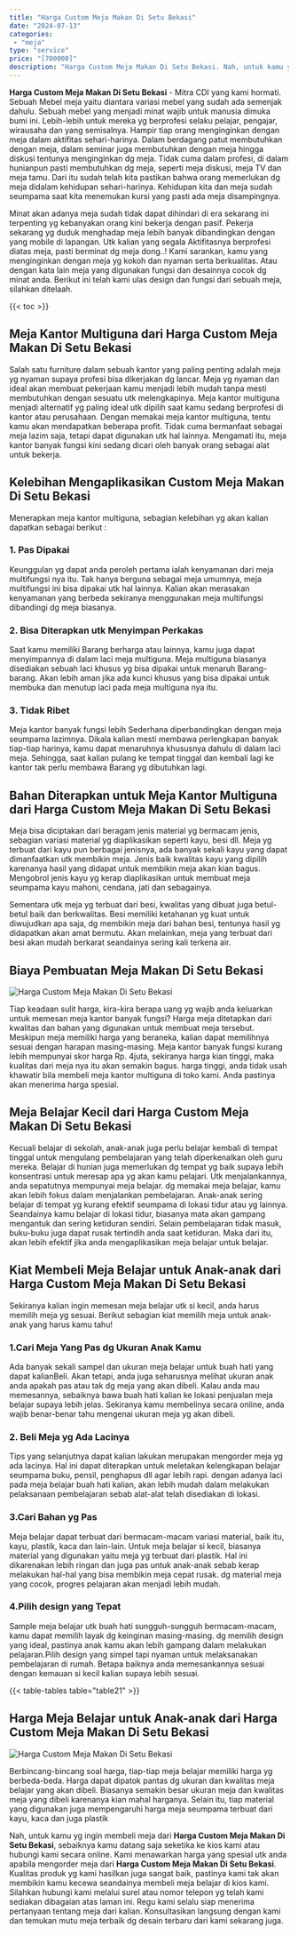 ```yaml
---
title: "Harga Custom Meja Makan Di Setu Bekasi"
date: "2024-07-13"
categories:
 - "meja"
type: "service"
price: "[700000]"
description: "Harga Custom Meja Makan Di Setu Bekasi. Nah, untuk kamu yg ingin membeli meja dari **Harga Custom Meja Makan Di Setu Bekasi**, sebaiknya kamu datang saja sek..."
---
```


**Harga Custom Meja Makan Di Setu Bekasi** - Mitra CDI yang kami hormati. Sebuah Mebel meja yaitu diantara variasi mebel yang sudah ada semenjak dahulu. Sebuah mebel yang menjadi minat wajib untuk manusia dimuka bumi ini. Lebih-lebih untuk mereka yg berprofesi selaku pelajar, pengajar, wirausaha dan yang semisalnya. Hampir tiap orang menginginkan dengan meja dalam aktifitas sehari-harinya. Dalam berdagang patut membutuhkan dengan meja, dalam seminar juga membutuhkan dengan meja hingga diskusi tentunya menginginkan dg meja. Tidak cuma dalam profesi, di dalam hunianpun pasti membutuhkan dg meja, seperti meja diskusi, meja TV dan meja tamu. Dari itu sudah telah kita pastikan bahwa orang memerlukan dg meja didalam kehidupan sehari-harinya. Kehidupan kita dan meja sudah seumpama saat kita menemukan kursi yang pasti ada meja disampingnya.

Minat akan adanya meja sudah tidak dapat dihindari di era sekarang ini terpenting yg kebanyakan orang kini bekerja dengan pasif. Pekerja sekarang yg duduk menghadap meja lebih banyak dibandingkan dengan yang mobile di lapangan. Utk kalian yang segala Aktifitasnya berprofesi diatas meja, pasti berminat dg meja dong..! Kami sarankan, kamu yang menginginkan dengan meja yg kokoh dan nyaman serta berkualitas. Atau dengan kata lain meja yang digunakan fungsi dan desainnya cocok dg minat anda. Berikut ini telah kami ulas design dan fungsi dari sebuah meja, silahkan ditelaah.

{{< toc >}}

## Meja Kantor Multiguna dari Harga Custom Meja Makan Di Setu Bekasi

Salah satu furniture dalam sebuah kantor yang paling penting adalah meja yg nyaman supaya profesi bisa dikerjakan dg lancar. Meja yg nyaman dan ideal akan membuat pekerjaan kamu menjadi lebih mudah tanpa mesti membutuhkan dengan sesuatu utk melengkapinya. Meja kantor multiguna menjadi alternatif yg paling ideal utk dipilih saat kamu sedang berprofesi di kantor atau perusahaan. Dengan memakai meja kantor multiguna, tentu kamu akan mendapatkan beberapa profit. Tidak cuma bermanfaat sebagai meja lazim saja, tetapi dapat digunakan utk hal lainnya. Mengamati itu, meja kantor banyak fungsi kini sedang dicari oleh banyak orang sebagai alat untuk bekerja.

## Kelebihan Mengaplikasikan Custom Meja Makan Di Setu Bekasi

Menerapkan meja kantor multiguna, sebagian kelebihan yg akan kalian dapatkan sebagai berikut :

### 1\. Pas Dipakai

Keunggulan yg dapat anda peroleh pertama ialah kenyamanan dari meja multifungsi nya itu. Tak hanya berguna sebagai meja umumnya, meja multifungsi ini bisa dipakai utk hal lainnya. Kalian akan merasakan kenyamanan yang berbeda sekiranya menggunakan meja multifungsi dibandingi dg meja biasanya.

### 2\. Bisa Diterapkan utk Menyimpan Perkakas

Saat kamu memiliki Barang berharga atau lainnya, kamu juga dapat menyimpannya di dalam laci meja multiguna. Meja multiguna biasanya disediakan sebuah laci khusus yg bisa dipakai untuk menaruh Barang-barang. Akan lebih aman jika ada kunci khusus yang bisa dipakai untuk membuka dan menutup laci pada meja multiguna nya itu.

### 3\. Tidak Ribet

Meja kantor banyak fungsi lebih Sederhana diperbandingkan dengan meja seumpama lazimnya. Dikala kalian mesti membawa perlengkapan banyak tiap-tiap harinya, kamu dapat menaruhnya khususnya dahulu di dalam laci meja. Sehingga, saat kalian pulang ke tempat tinggal dan kembali lagi ke kantor tak perlu membawa Barang yg dibutuhkan lagi.

## Bahan Diterapkan untuk Meja Kantor Multiguna dari Harga Custom Meja Makan Di Setu Bekasi

Meja bisa diciptakan dari beragam jenis material yg bermacam jenis, sebagian variasi material yg diaplikasikan seperti kayu, besi dll. Meja yg terbuat dari kayu pun berbagai jenisnya, ada banyak sekali kayu yang dapat dimanfaatkan utk membikin meja. Jenis baik kwalitas kayu yang dipilih karenanya hasil yang didapat untuk membikin meja akan kian bagus. Mengobrol jenis kayu yg kerap diaplikasikan untuk membuat meja seumpama kayu mahoni, cendana, jati dan sebagainya.

Sementara utk meja yg terbuat dari besi, kwalitas yang dibuat juga betul-betul baik dan berkwalitas. Besi memiliki ketahanan yg kuat untuk diwujudkan apa saja, dg membikin meja dari bahan besi, tentunya hasil yg didapatkan akan amat bermutu. Akan melainkan, meja yang terbuat dari besi akan mudah berkarat seandainya sering kali terkena air.

## Biaya Pembuatan Meja Makan Di Setu Bekasi

![Harga Custom Meja Makan Di Setu Bekasi](/images/meja/meja-dewasa-023.jpg)

Tiap keadaan sulit harga, kira-kira berapa uang yg wajib anda keluarkan untuk memesan meja kantor banyak fungsi? Harga meja ditetapkan dari kwalitas dan bahan yang digunakan untuk membuat meja tersebut. Meskipun meja memiliki harga yang beraneka, kalian dapat memilihnya sesuai dengan harapan masing-masing. Meja kantor banyak fungsi kurang lebih mempunyai skor harga Rp. 4juta, sekiranya harga kian tinggi, maka kualitas dari meja nya itu akan semakin bagus. harga tinggi, anda tidak usah khawatir bila membeli meja kantor multiguna di toko kami. Anda pastinya akan menerima harga spesial.

## Meja Belajar Kecil dari Harga Custom Meja Makan Di Setu Bekasi

Kecuali belajar di sekolah, anak-anak juga perlu belajar kembali di tempat tinggal untuk mengulang pembelajaran yang telah diperkenalkan oleh guru mereka. Belajar di hunian juga memerlukan dg tempat yg baik supaya lebih konsentrasi untuk meresap apa yg akan kamu pelajari. Utk menjalankannya, anda sepatutnya mempunyai meja belajar. dg memakai meja belajar, kamu akan lebih fokus dalam menjalankan pembelajaran. Anak-anak sering belajar di tempat yg kurang efektif seumpama di lokasi tidur atau yg lainnya. Seandainya kamu belajar di lokasi tidur, biasanya mata akan gampang mengantuk dan sering ketiduran sendiri. Selain pembelajaran tidak masuk, buku-buku juga dapat rusak tertindih anda saat ketiduran. Maka dari itu, akan lebih efektif jika anda mengaplikasikan meja belajar untuk belajar.

## Kiat Membeli Meja Belajar untuk Anak-anak dari Harga Custom Meja Makan Di Setu Bekasi

Sekiranya kalian ingin memesan meja belajar utk si kecil, anda harus memilih meja yg sesuai. Berikut sebagian kiat memilih meja untuk anak-anak yang harus kamu tahu!

### 1.Cari Meja Yang Pas dg Ukuran Anak Kamu

Ada banyak sekali sampel dan ukuran meja belajar untuk buah hati yang dapat kalianBeli. Akan tetapi, anda juga seharusnya melihat ukuran anak anda apakah pas atau tak dg meja yang akan dibeli. Kalau anda mau memesannya, sebaiknya bawa buah hati kalian ke lokasi penjualan meja belajar supaya lebih jelas. Sekiranya kamu membelinya secara online, anda wajib benar-benar tahu mengenai ukuran meja yg akan dibeli.

### 2\. Beli Meja yg Ada Lacinya

Tips yang selanjutnya dapat kalian lakukan merupakan mengorder meja yg ada lacinya. Hal ini dapat diterapkan untuk meletakan kelengkapan belajar seumpama buku, pensil, penghapus dll agar lebih rapi. dengan adanya laci pada meja belajar buah hati kalian, akan lebih mudah dalam melakukan pelaksanaan pembelajaran sebab alat-alat telah disediakan di lokasi.

### 3.Cari Bahan yg Pas

Meja belajar dapat terbuat dari bermacam-macam variasi material, baik itu, kayu, plastik, kaca dan lain-lain. Untuk meja belajar si kecil, biasanya material yang digunakan yaitu meja yg terbuat dari plastik. Hal ini dikarenakan lebih ringan dan juga pas untuk anak-anak sebab kerap melakukan hal-hal yang bisa membikin meja cepat rusak. dg material meja yang cocok, progres pelajaran akan menjadi lebih mudah.

### 4.Pilih design yang Tepat

Sample meja belajar utk buah hati sungguh-sungguh bermacam-macam, kamu dapat memilih layak dg keinginan masing-masing. dg memilih design yang ideal, pastinya anak kamu akan lebih gampang dalam melakukan pelajaran.Pilih design yang simpel tapi nyaman untuk melaksanakan pembelajaran di rumah. Betapa baiknya anda memesankannya sesuai dengan kemauan si kecil kalian supaya lebih sesuai.

{{< table-tables table="table21" >}}

## Harga Meja Belajar untuk Anak-anak dari Harga Custom Meja Makan Di Setu Bekasi

![Harga Custom Meja Makan Di Setu Bekasi](/images/meja/meja-anak-010.jpg)

Berbincang-bincang soal harga, tiap-tiap meja belajar memiliki harga yg berbeda-beda. Harga dapat dipatok pantas dg ukuran dan kwalitas meja belajar yang akan dibeli. Biasanya semakin besar ukuran meja dan kwalitas meja yang dibeli karenanya kian mahal harganya. Selain itu, tiap material yang digunakan juga mempengaruhi harga meja seumpama terbuat dari kayu, kaca dan juga plastik

Nah, untuk kamu yg ingin membeli meja dari **Harga Custom Meja Makan Di Setu Bekasi**, sebaiknya kamu datang saja seketika ke kios kami atau hubungi kami secara online. Kami menawarkan harga yang spesial utk anda apabila mengorder meja dari **Harga Custom Meja Makan Di Setu Bekasi**. Kualitas produk yg kami hasilkan juga sangat baik, pastinya kami tak akan membikin kamu kecewa seandainya membeli meja belajar di kios kami. Silahkan hubungi kami melalui surel atau nomor telepon yg telah kami sediakan dibagaian atas laman ini. Regu kami selalu siap menerima pertanyaan tentang meja dari kalian. Konsultasikan langsung dengan kami dan temukan mutu meja terbaik dg desain terbaru dari kami sekarang juga.
